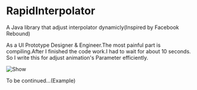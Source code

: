 # RapidInterpolator
A Java library that adjust interpolator dynamicly(Inspired by Facebook Rebound)

As a UI Prototype Designer & Engineer.The most painful part is compiling.After I finished the code work.I had to wait for about 10 seconds. So I write this for adjust animation's Parameter efficiently.

![Show](https://github.com/MartinRGB/RapidInterpolator/blob/master/example.gif?raw=true)

To be continued...(Example)

